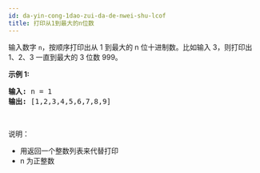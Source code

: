 ```yaml
---
id: da-yin-cong-1dao-zui-da-de-nwei-shu-lcof
title: 打印从1到最大的n位数
---
```

输入数字 <code>n</code>，按顺序打印出从 1 到最大的 n 位十进制数。比如输入 3，则打印出 1、2、3 一直到最大的 3 位数 999。

**示例 1:**


<pre><strong>输入:</strong> n = 1<br/><strong>输出:</strong> [1,2,3,4,5,6,7,8,9]<br/></pre>

 

说明：


- 用返回一个整数列表来代替打印
- n 为正整数
